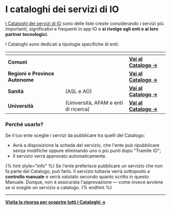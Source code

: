 # I cataloghi dei servizi di IO

[I Cataloghi dei servizi di IO](https://docs.pagopa.it/v1.0-catalogo-dei-servizi) sono delle liste create considerando i servizi più importanti, significativi e frequenti in app IO e **si rivolge agli enti e ai loro partner tecnologici**.&#x20;

I Cataloghi sono dedicati a tipologie specifiche di enti:

<table data-card-size="large" data-view="cards"><thead><tr><th></th><th></th><th></th></tr></thead><tbody><tr><td><strong>Comuni</strong></td><td></td><td><a href="https://docs.pagopa.it/v1.0-catalogo-dei-servizi/catalogo-dei-servizi-dei-comuni"><strong>Vai al Catalogo -></strong></a></td></tr><tr><td><strong>Regioni e Province Autonome</strong></td><td></td><td><a href="https://docs.pagopa.it/v1.0-catalogo-dei-servizi/catalogo-dei-servizi-regioni-e-province-autonome"><strong>Vai al Catalogo -></strong></a></td></tr><tr><td><strong>Sanità</strong> </td><td>(ASL e AO)</td><td><a href="https://docs.pagopa.it/v1.0-catalogo-dei-servizi/catalogo-dei-servizi-sanita"><strong>Vai al Catalogo -></strong></a></td></tr><tr><td><strong>Università</strong> </td><td>(Università, AFAM e enti di ricerca)</td><td><a href="https://docs.pagopa.it/v1.0-catalogo-dei-servizi/catalogo-dei-servizi-universita"><strong>Vai al Catalogo -></strong></a></td></tr></tbody></table>

### Perché usarlo?&#x20;

Se il tuo ente sceglie i servizi da pubblicare tra quelli del Catalogo:&#x20;

* Avrà a disposizione la scheda del servizio, che l'ente può ripubblicare senza modifiche oppure eliminando uno o più punti dopo "Tramite IO";&#x20;
* Il servizio verrà approvato automaticamente.

{% hint style="info" %}
Se l'ente preferisce pubblicare un servizio che non fa parte del Catalogo, può farlo. Il servizio tuttavia verrà sottoposto a **controllo manuale** e verrà valutato secondo quanto scritto in questo Manuale. Dunque, non è assicurata l'approvazione — come invece avviene se si sceglie un servizio a catalogo.
{% endhint %}

***

[**Visita la risorsa per scoprire tutti i Cataloghi ->**](https://docs.pagopa.it/v1.0-catalogo-dei-servizi)
